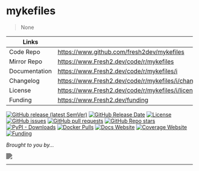# mykefiles

> None

| Links         |                        |
|---------------|------------------------|
| Code Repo     | https://www.github.com/fresh2dev/mykefiles           |
| Mirror Repo   | https://www.Fresh2.dev/code/r/mykefiles        |
| Documentation | https://www.Fresh2.dev/code/r/mykefiles/i           |
| Changelog     | https://www.Fresh2.dev/code/r/mykefiles/i/changelog |
| License       | https://www.Fresh2.dev/code/r/mykefiles/i/license   |
| Funding       | https://www.Fresh2.dev/funding        |

[![GitHub release (latest SemVer)](https://img.shields.io/github/v/release/fresh2dev/mykefiles?color=blue&style=for-the-badge)](https://www.github.com/fresh2dev/mykefiles/releases)
[![GitHub Release Date](https://img.shields.io/github/release-date/fresh2dev/mykefiles?color=blue&style=for-the-badge)](https://www.github.com/fresh2dev/mykefiles/releases)
[![License](https://img.shields.io/github/license/fresh2dev/mykefiles?color=blue&style=for-the-badge)](https://www.Fresh2.dev/code/r/mykefiles/i/license)
[![GitHub issues](https://img.shields.io/github/issues-raw/fresh2dev/mykefiles?color=blue&style=for-the-badge)](https://www.github.com/fresh2dev/mykefiles/issues)
[![GitHub pull requests](https://img.shields.io/github/issues-pr-raw/fresh2dev/mykefiles?color=blue&style=for-the-badge)](https://www.github.com/fresh2dev/mykefiles/pulls)
[![GitHub Repo stars](https://img.shields.io/github/stars/fresh2dev/mykefiles?color=blue&style=for-the-badge)](https://star-history.com/#fresh2dev/mykefiles&Date)
[![PyPI - Downloads](https://img.shields.io/pypi/dm/mykefiles?color=blue&style=for-the-badge)](https://pypi.org/project/mykefiles)
[![Docker Pulls](https://img.shields.io/docker/pulls/fresh2dev/mykefiles?color=blue&style=for-the-badge)](https://hub.docker.com/r/fresh2dev/mykefiles)
[![Docs Website](https://img.shields.io/website?down_message=unavailable&label=docs&style=for-the-badge&up_color=blue&up_message=available&url=https://www.Fresh2.dev/code/r/mykefiles/i)](https://www.Fresh2.dev/code/r/mykefiles/i)
[![Coverage Website](https://img.shields.io/website?down_message=unavailable&label=coverage&style=for-the-badge&up_color=blue&up_message=available&url=https://www.Fresh2.dev/code/r/mykefiles/i/tests/coverage)](https://www.Fresh2.dev/code/r/mykefiles/i/tests/coverage)
[![Funding](https://img.shields.io/badge/funding-%24%24%24-blue?style=for-the-badge)](https://www.Fresh2.dev/funding)

*Brought to you by...*

<a href="https://www.fresh2.dev"><img src="https://img.fresh2.dev/fresh2dev.svg" style="filter: invert(50%);"></img></a>

---

